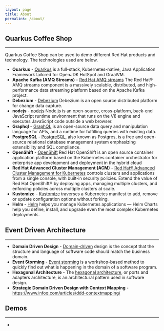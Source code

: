 ```yaml
---
layout: page
title: About
permalink: /about/
---
```


## Quarkus Coffee Shop
---
Quarkus Coffee Shop can be used to demo different Red Hat products and technology. The technologies used are below.

* **Quarkus** - [Quarkus](https://www.redhat.com/en/topics/cloud-native-apps/what-is-quarkus) is a full-stack, Kubernetes-native, Java Application Framework tailored for OpenJDK HotSpot and GraalVM.
* **Apache Kafka (AMQ Streams)** -  [Red Hat AMQ streams](https://www.redhat.com/en/resources/amq-streams-datasheet) The Red Hat® AMQ streams component is a massively scalable, distributed, and high-performance data streaming platform based on the Apache Kafka project. 
* **Debezium** - [Debezium](https://debezium.io/) Debezium is an open source distributed platform for change data capture.
* **nodejs** - [nodejs](https://developers.redhat.com/blog/2020/01/07/red-hat-support-for-node-js#red_hat_node_js_experts_at_your_fingertips) Node.js is an open-source, cross-platform, back-end JavaScript runtime environment that runs on the V8 engine and executes JavaScript code outside a web browser.
* **Graphql** - [GraphQL](https://www.redhat.com/en/topics/api/what-is-graphql) is an open-source data query and manipulation language for APIs, and a runtime for fulfilling queries with existing data.
* **PostgreSQL** - [PostgreSQL](https://www.redhat.com/sysadmin/postgresql-setup-use-cases), also known as Postgres, is a free and open-source relational database management system emphasizing extensibility and SQL compliance. 
* **OpenShift** - [OpenShift](https://www.openshift.com/) Red Hat OpenShift is an open source container application platform based on the Kubernetes container orchestrator for enterprise app development and deployment in the hybrid cloud
* **Red Hat Advanced Cluster Management (ACM)** - [Red Hat® Advanced Cluster Management for Kubernetes](https://www.redhat.com/en/technologies/management/advanced-cluster-management) controls clusters and applications from a single console, with built-in security policies. Extend the value of Red Hat OpenShift® by deploying apps, managing multiple clusters, and enforcing policies across multiple clusters at scale.
* **Kustomize** - [Kustomize](https://kustomize.io/) traverses a Kubernetes manifest to add, remove or update configuration options without forking. 
* **Helm** - [Helm](https://helm.sh/) helps you manage Kubernetes applications — Helm Charts help you define, install, and upgrade even the most complex Kubernetes deployments.


## Event Driven Architecture
---
* **Domain Driven Design** - [Domain-driven](https://martinfowler.com/bliki/DomainDrivenDesign.html) design is the concept that the structure and language of software code should match the business domain.
* **Event Storming** - [Event storming](https://www.eventstorming.com/) is a workshop-based method to quickly find out what is happening in the domain of a software program.
* **Hexagonal Architecture** - The [hexagonal architecture](https://java-design-patterns.com/patterns/hexagonal/), or ports and adapters architecture, is an architectural pattern used in software design. 
* **Strategic Domain Driven Design with Context Mapping** - https://www.infoq.com/articles/ddd-contextmapping/

## Demos
---
* 